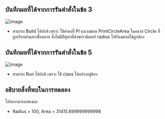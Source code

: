 ## บันทึกผลที่ได้จากการรันคำสั่งในข้อ 3 

![image](https://github.com/Phetteepop/03376836-OOP-2566-Lab-06/assets/144197367/07fe4fba-cd06-462c-a635-b2d0a5e1d757)


- สามารถ Build ได้ปกติ เพราะ ใช้ค่าคงที่ PI และเมธอด PrintCircleArea ในคลาส Circle ที่ถูกเรียกผ่านทางชื่อคลาส ซึ่งไม่มีปัญหาที่ส่งพารามิเตอร์ radius ไปยังเมธอดได้ถูกต้อง

##  บันทึกผลที่ได้จากการรันคำสั่งในข้อ 5

![image](https://github.com/Phetteepop/03376836-OOP-2566-Lab-06/assets/144197367/d9299342-60ec-4199-ab4b-6937c75b723e)

- สามารถ Run ได้ปกติ เพราะ ใช้ class ได้อย่างอยู่ต้อง

## อธิบายสิ่งที่พบในการทดลอง

โปรแกรมจะแสดงผล 
- Radius = 100, Area = 31415.899999999998
